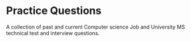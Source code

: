 # Practice Questions
A collection of past and current Computer science Job and University MS technical test and interview questions.